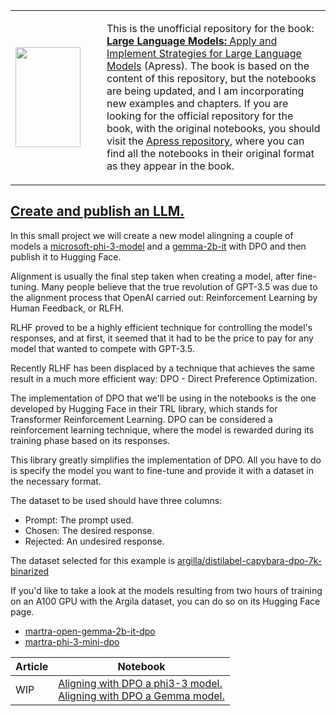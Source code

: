 <table>
  <tr>
    <td  width="130">
      <a href="https://amzn.to/4eanT1g">
        <img src="https://github.com/peremartra/Large-Language-Model-Notebooks-Course/blob/main/img/Large_Language_Models_Projects_Book.jpg" height="160" width="104">
      </a>
    </td>
    <td>
      <p>
        This is the unofficial repository for the book: 
        <a href="https://amzn.to/4eanT1g"> <b>Large Language Models:</b> Apply and Implement Strategies for Large Language Models</a> (Apress).
        The book is based on the content of this repository, but the notebooks are being updated, and I am incorporating new examples and chapters.
        If you are looking for the official repository for the book, with the original notebooks, you should visit the 
        <a href="https://github.com/Apress/Large-Language-Models-Projects">Apress repository</a>, where you can find all the notebooks in their original format as they appear in the book.
      </p>
    </td>
  </tr>
</table>

## [Create and publish an LLM.](https://github.com/peremartra/Large-Language-Model-Notebooks-Course/blob/main/P2-MHF/readme.md) 
In this small project we will create a new model alingning a couple of models a [microsoft-phi-3-model](https://huggingface.co/microsoft/Phi-3-mini-4k-instruct) and a [gemma-2b-it](https://huggingface.co/google/gemma-2b-it) with DPO and then publish it to Hugging Face.

Alignment is usually the final step taken when creating a model, after fine-tuning. Many people believe that the true revolution of GPT-3.5 was due to the alignment process that OpenAI carried out: Reinforcement Learning by Human Feedback, or RLFH.

RLHF proved to be a highly efficient technique for controlling the model's responses, and at first, it seemed that it had to be the price to pay for any model that wanted to compete with GPT-3.5.

Recently RLHF has been displaced by a technique that achieves the same result in a much more efficient way: DPO - Direct Preference Optimization.

The implementation of DPO that we'll be using in the notebooks is the one developed by Hugging Face in their TRL library, which stands for Transformer Reinforcement Learning. DPO can be considered a reinforcement learning technique, where the model is rewarded during its training phase based on its responses.

This library greatly simplifies the implementation of DPO. All you have to do is specify the model you want to fine-tune and provide it with a dataset in the necessary format.

The dataset to be used should have three columns:
* Prompt: The prompt used.
* Chosen: The desired response.
* Rejected: An undesired response.

The dataset selected for this example is [argilla/distilabel-capybara-dpo-7k-binarized](https://huggingface.co/datasets/argilla/distilabel-capybara-dpo-7k-binarized)

If you'd like to take a look at the models resulting from two hours of training on an A100 GPU with the Argila dataset, you can do so on its Hugging Face page. 
* [martra-open-gemma-2b-it-dpo](https://huggingface.co/oopere/martra-open-gemma-2b-it-dpo)
* [martra-phi-3-mini-dpo](https://huggingface.co/oopere/martra-phi-3-mini-dpo)


| Article | Notebook |
| --- | --- |
| WIP | [Aligning with DPO a phi3-3 model.](https://github.com/peremartra/Large-Language-Model-Notebooks-Course/blob/main/P2-MHF/7_2_Aligning_DPO_phi3.ipynb) <br/> [Aligning with DPO a Gemma model.](https://github.com/peremartra/Large-Language-Model-Notebooks-Course/blob/main/P2-MHF/Aligning_DPO_open_gemma-2b-it.ipynb)|
